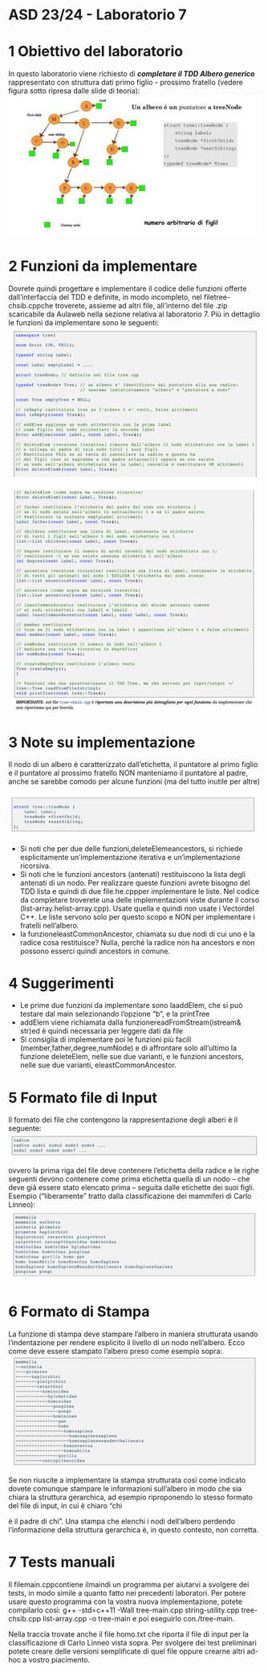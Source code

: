 # ASD 23/24 - Laboratorio 7

# 1 Obiettivo del laboratorio

In questo laboratorio viene richiesto di **_completare il TDD Albero generico_** rappresentato con struttura dati primo figlio -
prossimo fratello (vedere figura sotto ripresa dalle slide di teoria):
![](src/codice_1.png)

# 2 Funzioni da implementare

Dovrete quindi progettare e implementare il codice delle funzioni offerte dall’interfaccia del TDD e definite, in modo incompleto,
nel filetree-chsib.cppche troverete, assieme ad altri file, all’interno del file .zip scaricabile da Aulaweb nella sezione relativa
al laboratorio 7. Più in dettaglio le funzioni da implementare sono le seguenti:
![](src/codice_2.png)
![](src/codice_3.png)


# 3 Note su implementazione

Il nodo di un albero è caratterizzato dall’etichetta, il puntatore al primo figlio e il puntatore al prossimo fratello
NON manteniamo il puntatore al padre, anche se sarebbe comodo per alcune funzioni (ma del tutto inutile per altre)

![](src/codice_4.png)

- Si noti che per due delle funzioni,deleteElemeancestors, si richiede esplicitamente un’implementazione iterativa e
    un’implementazione ricorsiva.
- Si noti che le funzioni ancestors (antenati) restituiscono la lista degli antenati di un nodo. Per realizzare queste funzioni avrete bisogno del TDD lista e quindi di due file.he.cppper implementare le liste. Nel codice da completare troverete una delle implementazioni viste durante il corso (list-array.helist-array.cpp). Usate quella e quindi non usate i Vectordel C++. Le liste servono solo per questo scopo e NON per implementare i fratelli nell’albero.
- la funzioneleastCommonAncestor, chiamata su due nodi di cui uno è la radice cosa restituisce? Nulla, perché la radice non ha ancestors e non possono esserci quindi ancestors in comune.


# 4 Suggerimenti

- Le prime due funzioni da implementare sono laaddElem, che si può testare dal main selezionando l’opzione “b”, e la printTree
- addElem viene richiamata dalla funzionereadFromStream(istream& str)ed è quindi necessaria per leggere dati da file
- Si consiglia di implementare poi le funzioni più facili (member,father,degree,numNode) e di affrontare solo all’ultimo la funzione deleteElem, nelle sue due varianti, e le funzioni ancestors, nelle sue due varianti, eleastCommonAncestor.

# 5 Formato file di Input

Il formato dei file che contengono la rappresentazione degli alberi è il seguente:
![](src/codice_5.png)


ovvero la prima riga del file deve contenere l’etichetta della radice e le righe seguenti devono contenere come prima etichetta
quella di un nodo – che deve già essere stato elencato prima – seguita dalle etichette dei suoi figli.
Esempio (“liberamente” tratto dalla classificazione dei mammiferi di Carlo Linneo):
![](src/codice_6.png)


# 6 Formato di Stampa

La funzione di stampa deve stampare l’albero in maniera strutturata usando l’indentazione per rendere esplicito il livello di un
nodo nell’albero. Ecco come deve essere stampato l’albero preso come esempio sopra:
![](src/codice_7.png)


Se non riuscite a implementare la stampa strutturata così come indicato dovete comunque stampare le informazioni sull’albero
in modo che sia chiara la struttura gerarchica, ad esempio riproponendo lo stesso formato del file di input, in cui è chiaro “chi


è il padre di chi”. Una stampa che elenchi i nodi dell’albero perdendo l’informazione della struttura gerarchica è, in questo
contesto, non corretta.

# 7 Tests manuali

Il filemain.cppcontiene ilmaindi un programma per aiutarvi a svolgere dei tests, in modo simile a quanto fatto nei precedenti
laboratori.
Per potere usare questo programma con la vostra nuova implementazione, potete compilarlo così:
g++ -std=c++11 -Wall tree-main.cpp string-utility.cpp tree-chsib.cpp list-array.cpp -o tree-main e poi eseguirlo con./tree-main.

Nella traccia trovate anche il file homo.txt che riporta il file di input per la classificazione di Carlo Linneo vista sopra.
Per svolgere dei test preliminari potete creare delle versioni semplificate di quel file oppure crearne altri ad-hoc a vostro piacimento.